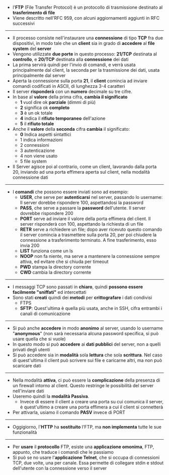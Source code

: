 * l'__FTP__ (File Transfer Protocol) è un protocollo di trasmissione destinato al __trasferimento di file__
* Viene descritto nell'RFC 959, con alcuni aggiornamenti aggiunti in RFC successivi
---
* Il processo consiste nell'instaurare una __connessione__ di tipo __TCP__ fra due dispositivi, in modo tale che un __client__ sia in grado di __accedere__ al __file system__ del __server__
* Vengono utilizzate __due porte__ in questo processo: __21/TCP__ destinata al __controllo__, e __20/TCP__ destinata alla __connessione__ dei dati
* La prima servirà quindi per l'invio di comandi, e verrà usata principalmente dal client, la seconda per la trasmissione dei dati, usata principalmente dal server
* Aperta la connessione sulla porta __21__, il __client__ comincia ad inviare comandi codificati in ASCII, di lunghezza 3-4 caratteri
* Il server __risponderà__ con un __numero__ decimale su tre cifre. 
* In base al __valore__ della prima cifra, __cambia il significato__
	* __1__ vuol dire ok __parziale__ (dimmi di più)
	* __2__ significa ok __completo__
	* __3__ è un ok totale
	* __4__ indica il __rifiuto temporaneo__ dell'azione
	* __5__ il __rifiuto totale__
* Anche il __valore__ della __seconda__ cifra __cambia__ il significato: 
	* __0__ Indica aspetti sintattici
	* 1 indica informazioni
	* 2 connessioni
	* 3 autenticazione
	* 4 non viene usato
	* 5 file system
* Il Server agisce poi al contrario, come un client, lavorando dalla porta 20, inviando ad una porta effimera aperta sul client, nella modalità connessione dati
---
* I __comandi__ che possono essere inviati sono ad esempio: 
	* __USER__, che serve per __autenticarsi__ nel server, passando lo username: Il server dorebbe rispondere 100, aspettandosi la password
	* __PASS__, che serve a passare la __password__ dell'utente. Il server dovrebbe rispondere 200
	* __PORT__ serve ad inviare il valore della porta effimera del client. Il server risponderà con 100, aspettando la richiesta di un file
	* __RETR__ serve a richiedere un file; dopo aver ricevuto questo comando il server comincia a trasmettere sulla porta 20, per poi chiudere la connessione a trasferimento terminato. A fine trasferimento, esso invia 200
	* __LIST__ funziona come un ls
	* __NOOP__ non fa niente, ma serve a mantenere la connessione sempre attiva, ed evitare che si chiuda per timeout
	* __PWD__ stampa la directory corrente
	* __CWD__ cambia la directory corrente
---
* I messaggi TCP sono passati in __chiaro__, quindi __possono essere facilmente "sniffati"__ ed intercettati
* Sono stati __creati__ quindi dei __metodi__ per __crittografare__ i dati condivisi
	* FTPS
	* __SFTP__: Quest'ultima è quella più usata, anche in SSH, cifra entrambi i canali di comunicazione
---
* Si può anche __accedere__ in modo __anonimo__ al server, usando lo username "__anonymous__" (non sarà necessaria alcuna password specifica, si può usare quella che si vuole)
* In questo modo si può __accedere__ ai __dati pubblici__ del server, non a quelli privati degli utenti
* Si può accedere sia in __modalità__ sola __lettura__ che sola __scrittura__. Nel caso di quest'ultima il client può scrivere sui file e caricarne altri, ma non può scaricare dati
---
* Nella modalità __attiva__, ci può essere la __complicazione__ della presenza di un firewall intorno al client. Questo restringe le possibilità del server nell'inviare dati
* Useremo quindi la __modalità Passiva__.
	* Invece di essere il client a creare una porta su cui comunica il server, è quest'ultimo a creare una porta effimera a cui il client si connetterà
* Per attivarla, usiamo il comando __PASV__ invece di PORT
---
* Oggigiorno, l'__HTTP__ ha __sostituito__ l'FTP, ma __non implementa__ tutte le sue funzionalità
---
* Per __usare__ il __protocollo__ FTP, esiste una __applicazione omonima__, FTP, appunto, che traduce i comandi che le passiamo
* Si può se no usare l'__applicazione Telnet__, che si occupa di connessioni TCP, due volte, una per canale. Essa permette di collegare stdin e stdout dell'utente con la connessione verso il server